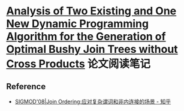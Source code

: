 # [Analysis of Two Existing and One New Dynamic Programming Algorithm for the Generation of Optimal Bushy Join Trees without Cross Products](http://www.vldb.org/conf/2006/p930-moerkotte.pdf) 论文阅读笔记







## Reference

- [SIGMOD'08|Join Ordering:应对复杂谓词和非内连接的场景 - 知乎](https://zhuanlan.zhihu.com/p/123223489)